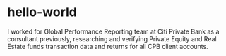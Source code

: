 # hello-world

I worked for Global Performance Reporting team at Citi Private Bank as a consultant previously, researching and verifying Private Equity and Real Estate funds transaction data and returns for all CPB client accounts.
